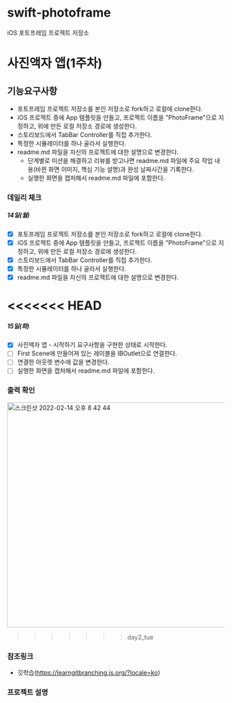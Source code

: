 # swift-photoframe
iOS 포토프레임 프로젝트 저장소

# 사진액자 앱(1주차)

## 기능요구사항

- 포토프레임 프로젝트 저장소를 본인 저장소로 fork하고 로컬에 clone한다.
- iOS 프로젝트 중에 App 템플릿을 만들고, 프로젝트 이름을 "PhotoFrame"으로 지정하고, 위에 만든 로컬 저장소 경로에 생성한다.
- 스토리보드에서 TabBar Controller를 직접 추가한다.
- 특정한 시뮬레이터를 하나 골라서 실행한다.
- readme.md 파일을 자신의 프로젝트에 대한 설명으로 변경한다.
  - 단계별로 미션을 해결하고 리뷰를 받고나면 readme.md 파일에 주요 작업 내용(바뀐 화면 이미지, 핵심 기능 설명)과 완성 날짜시간을 기록한다.
  - 실행한 화면을 캡처해서 readme.md 파일에 포함한다.

### 데일리 체크

##### 14일(월)

- [x] 포토프레임 프로젝트 저장소를 본인 저장소로 fork하고 로컬에 clone한다.
- [x] iOS 프로젝트 중에 App 템플릿을 만들고, 프로젝트 이름을 "PhotoFrame"으로 지정하고, 위에 만든 로컬 저장소 경로에 생성한다.
- [x] 스토리보드에서 TabBar Controller를 직접 추가한다.
- [x] 특정한 시뮬레이터를 하나 골라서 실행한다.
- [x] readme.md 파일을 자신의 프로젝트에 대한 설명으로 변경한다.

<<<<<<< HEAD
=======
##### 15일(화)

- [x] 사진액자 앱 - 시작하기 요구사항을 구현한 상태로 시작한다.
- [ ] First Scene에 만들어져 있는 레이블을 IBOutlet으로 연결한다.
- [ ] 연결한 아웃렛 변수에 값을 변경한다.
- [ ] 실행한 화면을 캡처해서 readme.md 파일에 포함한다.

### 출력 확인

<img width="521" alt="스크린샷 2022-02-14 오후 8 42 44" src="https://user-images.githubusercontent.com/84652513/153862683-524ed1f8-a8f5-448d-8991-f52700081b5a.png">

>>>>>>> day2_tue
### 참조링크

- 깃학습(https://learngitbranching.js.org/?locale=ko)

### 프로젝트 설명

